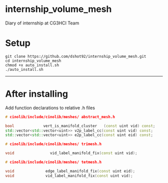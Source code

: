 # internship_volume_mesh

Diary of internship at CG3HCI Team

# Setup

```
git clone https://github.com/dshot92/internship_volume_mesh.git
cd internship_volume_mesh
chmod +x auto_install.sh
./auto_install.sh
```



------



# After installing

Add function declarations to relative .h files

```c++
# cinolib/include/cinolib/meshes/ abstract_mesh.h

bool             vert_is_manifold_cluster   (const uint vid) const;
std::vector<std::vector<uint>> v2p_label_cc(const uint vid) const;
std::vector<std::vector<uint>> e2p_label_cc(const uint eid) const;
```



```c++
# cinolib/include/cinolib/meshes/ trimesh.h

void                vid_label_manifold_fix(const uint vid);
```

```c++
# cinolib/include/cinolib/meshes/ tetmesh.h

void              edge_label_manifold_fix(const uint eid);
void              vid_label_manifold_fix(const uint vid);
```

